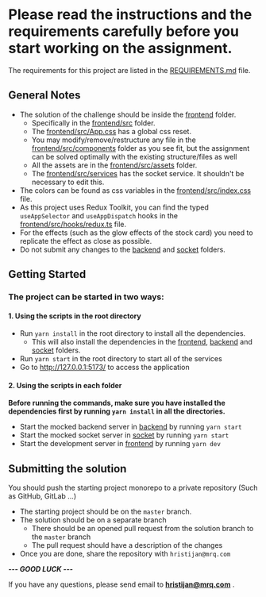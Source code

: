# Please read the instructions and the requirements carefully before you start working on the assignment.
The requirements for this project are listed in the [REQUIREMENTS.md](REQUIREMENTS.md) file.


## General Notes

- The solution of the challenge should be inside the [frontend](frontend) folder.
  - Specifically in the [frontend/src](frontend/src) folder.
  - The [frontend/src/App.css](frontend/src/App.css) has a global css reset.
  - You may modify/remove/restructure any file in the [frontend/src/components](frontend/src/components) folder as you see fit, but the assignment can be solved optimally with the existing structure/files as well
  - All the assets are in the [frontend/src/assets](frontend/src/assets) folder.
  - The [frontend/src/services](frontend/src/services) has the socket service. It shouldn't be necessary to edit this.
- The colors can be found as css variables in the [frontend/src/index.css](frontend/src/index.css) file.
- As this project uses Redux Toolkit, you can find the typed `useAppSelector` and `useAppDispatch` hooks
in the [frontend/src/hooks/redux.ts](frontend/src/hooks/redux.ts) file.
- For the effects (such as the glow effects of the stock card) you need to replicate the effect as close as possible.
- Do not submit any changes to the [backend](backend) and [socket](socket) folders. 

## Getting Started

### The project can be started in two ways:


#### 1. Using the scripts in the root directory

- Run `yarn install` in the root directory to install all the dependencies.
  - This will also install the dependencies in the [frontend](frontend), [backend](backend) and [socket](socket) folders.
- Run `yarn start` in the root directory to start all of the services
- Go to http://127.0.0.1:5173/ to access the application

#### 2. Using the scripts in each folder
**Before running the commands, make sure you have installed the dependencies first by running `yarn install` in all 
the directories.**
- Start the mocked backend server in [backend](backend) by running `yarn start`
- Start the mocked socket server in [socket](socket) by running `yarn start`
- Start the development server in  [frontend](frontend) by running `yarn dev`

## Submitting the solution
You should push the starting project monorepo to a private repository (Such as GitHub, GitLab ...)
- The starting project should be on the `master` branch.
- The solution should be on a separate branch
  - There should be an opened pull request from the solution branch to the `master` branch
  - The pull request should have a description of the changes
- Once you are done, share the repository with `hristijan@mrq.com`


  
***--- GOOD LUCK ---***

If you have any questions, please send email to **[hristijan\@mrq.com](mailto:hristijan@mrq.com?subject=[THA-Q]Frontend%20Challenge%20Question)**
.